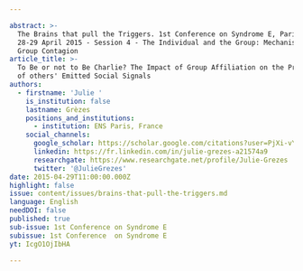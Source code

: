 ```yaml
---

abstract: >-
  The Brains that pull the Triggers. 1st Conference on Syndrome E, Paris IAS,
  28-29 April 2015 - Session 4 - The Individual and the Group: Mechanisms of
  Group Contagion
article_title: >-
  To Be or not to Be Charlie? The Impact of Group Affiliation on the Processing
  of others' Emitted Social Signals
authors:
  - firstname: 'Julie '
    is_institution: false
    lastname: Grèzes
    positions_and_institutions:
      - institution: ENS Paris, France
    social_channels:
      google_scholar: https://scholar.google.com/citations?user=PjXi-vYAAAAJ&hl=fr
      linkedin: https://fr.linkedin.com/in/julie-grezes-a21574a9
      researchgate: https://www.researchgate.net/profile/Julie-Grezes
      twitter: '@JulieGrezes'
date: 2015-04-29T11:00:00.000Z
highlight: false
issue: content/issues/brains-that-pull-the-triggers.md
language: English
needDOI: false
published: true
sub-issue: 1st Conference on Syndrome E
subissue: 1st Conference  on Syndrome E
yt: IcgO1OjIbHA

---
```



<Youtube yt="IcgO1OjIbHA" caption="To be or not to be Charlie? The impact of group affiliation on the processing of others' emitted social signals"></Youtube>